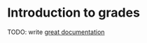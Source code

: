 # Introduction to grades

TODO: write [great documentation](http://jacobian.org/writing/what-to-write/)
